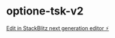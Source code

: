 # optione-tsk-v2

[Edit in StackBlitz next generation editor ⚡️](https://stackblitz.com/~/github.com/rotem-ziv21/optione-tsk-v2)